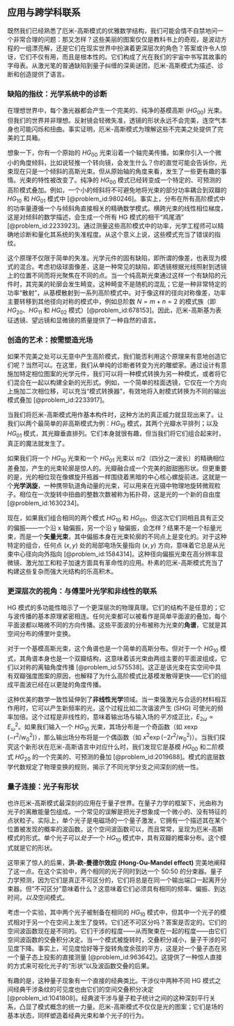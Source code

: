 ## 应用与跨学科联系

既然我们已经熟悉了厄米-高斯模式的优雅数学结构，我们可能会情不自禁地问一个非常合理的问题：那又怎样？这些美丽的图案仅仅是教科书上的奇观，是波动方程的一组漂亮解，还是它们在现实世界中扮演着更深层次的角色？答案或许令人惊讶，它们不仅有用，而且是根本性的。它们构成了光在我们的宇宙中书写其故事的字母表。从激光笔的普通缺陷到量子纠缠的深奥谜团，厄米-高斯模式为描述、诊断和创造提供了语言。

### 缺陷的指纹：光学系统中的诊断

在理想世界中，每个激光器都会产生一个完美的、纯净的基模高斯 ($HG_{00}$) 光束。但我们的世界并非理想。反射镜会轻微失准，透镜的形状永远不会完美，连空气本身也可能闪烁和扭曲。事实证明，厄米-高斯模式为理解这些不完美之处提供了完美的工具箱。

想象一下，你有一个原始的 $HG_{00}$ 光束沿着一个轴完美传播。如果你引入一个微小的角度倾斜，比如说轻推一个转向镜，会发生什么？你的直觉可能会告诉你，光束现在只是一个倾斜的高斯光束。但从原始轴的角度来看，发生了一些更有趣的事情。光束的特性被改变了。纯净的 $HG_{00}$ 模式已经转变成一个特定的、可预测的高阶模式叠加。例如，一个小的倾斜将不可避免地将光束的部分功率耦合到双瓣的 $HG_{10}$ 和 $HG_{01}$ 模式中 [@problem_id:980246]。事实上，分布在所有高阶模式中的功率量遵循一个与倾斜角直接相关的精确数学模式。横跨光束的线性相位梯度，这是对倾斜的数学描述，会生成一个所有 HG 模式的相干“鸡尾酒” [@problem_id:2233923]。通过测量这些高阶模式中的功率，光学工程师可以精确地诊断和量化其系统的失准程度。从这个意义上说，这些模式充当了错误的指纹。

这个原理不仅限于简单的失准。光学元件的固有缺陷，即所谓的像差，也表现为模式的混合。考虑初级球面像差，这是一种常见的缺陷，即透镜根据光线照射到透镜上的位置不同而将光聚焦在不同的点。当一个纯高斯光束通过这样一个有缺陷的元件时，其完美的轮廓会发生畸变。这种畸变不是随机的混乱；它是一种非常特定的功率“散射”，从基模散射到一系列高阶模式中。对于像这样的径向对称像差，功率主要转移到其他径向对称的模式中，例如总阶数 $N=m+n=2$ 的模式族（即 $HG_{20}$、$HG_{11}$ 和 $HG_{02}$ 模式）[@problem_id:678153]。因此，厄米-高斯基为表征透镜、望远镜和显微镜的质量提供了一种自然的语言。

### 创造的艺术：按需塑造光场

如果不完美之处可以无意中产生高阶模式，我们能否利用这个原理来有意地创造它们呢？当然可以。在这里，我们从单纯的诊断者转变为光的雕塑家。通过设计有意施加特定相位图案的光学元件，我们可以将一种模式转换为另一种模式，或者将它们混合在一起以构建全新的光形式。例如，一个简单的柱面透镜，它仅在一个方向上施加二次相位移，可以充当“模式转换器”，有效地将入射模式转换为不同的输出模式叠加 [@problem_id:2233917]。

当我们将厄米-高斯模式用作基本构件时，这种方法的真正威力就显现出来了。让我们以两个最简单的非高斯模式为例：$HG_{10}$ 模式，其两个光瓣水平排列；以及 $HG_{01}$ 模式，其光瓣垂直排列。它们本身就很有趣，但当我们将它们组合起来时，真正的魔法就发生了。

如果我们将一个 $HG_{10}$ 光束和一个 $HG_{01}$ 光束以 $\pi/2$（四分之一波长）的精确相位差叠加，产生的光束轮廓是惊人的。光瓣融合成一个完美的甜甜圈形状。但更重要的是，光的相位现在像螺旋开瓶器一样围绕着黑暗的中心核心螺旋前进。这就是一个**光学涡旋**，一种携带轨道角动量的光束，可以用来在光镊中物理地旋转微观粒子。相位在一次旋转中扭曲的整数次数被称为拓扑荷，这是光的一个新的自由度 [@problem_id:1630234]。

现在，如果我们组合相同的两个模式 $HG_{10}$ 和 $HG_{01}$，但这次它们同相且具有正交的偏振——一个沿 x 轴偏振，另一个沿 y 轴偏振，会怎样？结果不是一个标量光束，而是一个**矢量光束**，其中偏振本身在光束轮廓的不同点上是变化的。对于这种特定的组合，任何点 $(x,y)$ 处的局部电场矢量指向 $(x,y)$ 方向，意味着它总是从光束中心径向向外指向 [@problem_id:1584314]。这种径向偏振光束在高分辨率显微镜、激光加工和粒子加速方面具有革命性的应用。朴素的厄米-高斯模式充当了构建这些复杂而强大光结构的乐高积木。

### 更深层次的视角：与傅里叶光学和非线性的联系

HG 模式的多功能性暗示了一个更深层次的物理真理。它们的结构不是任意的；它与波传播的基本原理紧密相连。任何光束都可以被看作是简单平面波的叠加，每个平面波都以略微不同的方向传播。这些平面波的分布被称为光束的**角谱**，它就是其空间分布的傅里叶变换。

对于一个基模高斯光束，这个角谱也是一个简单的高斯分布。但对于一个 $HG_{10}$ 模式，其角谱本身也是一个双瓣结构，这意味着该光束由两组主要的平面波组成，它们以对称的离轴角度传播 [@problem_id:575538]。这正是该光束在实空间中具有双瓣强度图案的原因，也解释了为什么高阶模式比基模发散得更快——它们的组成平面波已经在以更陡的角度传播。

这种优美的数学一致性延伸到了**非线性光学**领域。当一束强激光与合适的材料相互作用时，它可以产生新频率的光，这个过程比如二次谐波产生 (SHG) 可使光的频率加倍。这个过程是非线性的，意味着输出场与输入场的*平方*成正比，$E_{2\omega} \propto E_{\omega}^2$。如果我们输入一个 $HG_{10}$ 光束，其场分布是一个奇函数（如 $x \exp(-r^2/w_0^2)$），那么输出场分布将是一个偶函数（如 $x^2 \exp(-2r^2/w_0^2)$）。当我们探究这个新形状在厄米-高斯语言中对应什么时，我们发现它是基模 $HG_{00}$ 和二阶模式 $HG_{20}$ 的一个完美的、可预测的叠加 [@problem_id:2019688]。模式的底层数学代数规定了物理变换的规则，揭示了不同光学分支之间深刻的统一性。

### 量子连接：光子有形状

也许厄米-高斯模式最深刻的应用在于量子世界。在量子力学的框架下，光由称为光子的离散能量包组成。一个常见的误解是把光子想象成一个微小的、没有特征的点状粒子。实际上，单个光子是电磁场的一个量子激发，它拥有一个描述其在某个位置被发现的概率的波函数。这个空间波函数可以，而且常常，呈现为厄米-高斯模式的形式。单个光子可以*处于*一个 $HG_{10}$ 模式中，具有双瓣的概率分布。这个模式就是它的形状。

这带来了惊人的后果，**洪-欧-曼德尔效应 (Hong-Ou-Mandel effect)** 完美地阐释了这一点。在这个实验中，两个相同的光子同时到达一个 50:50 的分束器。量子力学预测，因为它们是真正不可区分的，它们将总是在同一个输出端口一起离开分束器。但“不可区分”意味着什么？这意味着它们必须具有相同的频率、偏振、到达时间，*以及*空间模式。

考虑一个实验，其中两个光子被制备在相同的 $HG_{10}$ 模式中，但其中一个光子的模式相对于另一个在空间上发生了旋转。它们还不可区分吗？答案是否定的。它们的空间波函数现在是不同的。它们干涉的程度——从而聚束在一起的程度——由它们空间波函数的交叠积分决定。当一个模式被旋转时，交叠积分减小，量子干涉的可见度下降。事实上，可见度恰好等于旋转角度余弦的平方，这是对一个量子态在另一个量子态上投影的直接测量 [@problem_id:963642]。这提供了一种惊人直接的方式来可视化光子的“形状”以及波函数交叠的后果。

有趣的是，这种量子现象有一个直接的经典类比。干涉仪中两种不同 HG 模式之间经典干涉条纹的可见度也由它们的空间交叠积分决定 [@problem_id:1041808]。经典波干涉与量子粒子统计之间的这种深刻平行关系，凸显了模式概念的统一力量。厄米-高斯模式不仅仅是光的图案；它们是场的基本状态，同样塑造着经典光束和单个光子的行为。